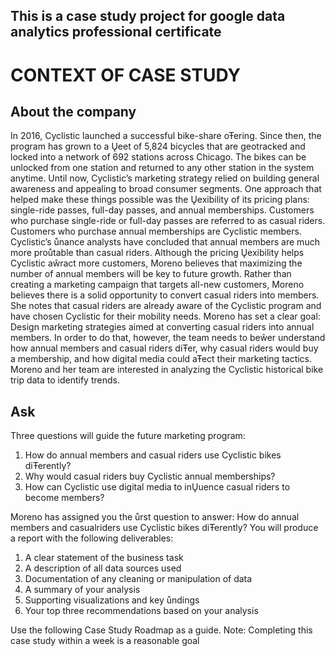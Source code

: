 ## This is a case study project for google data analytics professional certificate

# CONTEXT OF CASE STUDY

## About the company
In 2016, Cyclistic launched a successful bike-share oŦering. Since then, the program has grown
to a Ųeet of 5,824 bicycles that are geotracked and locked into a network of 692 stations
across Chicago. The bikes can be unlocked from one station and returned to any other station
in the system anytime.
Until now, Cyclistic’s marketing strategy relied on building general awareness and appealing to
broad consumer segments. One approach that helped make these things possible was the
Ųexibility of its pricing plans: single-ride passes, full-day passes, and annual memberships.
Customers who purchase single-ride or full-day passes are referred to as casual riders.
Customers who purchase annual memberships are Cyclistic members.
Cyclistic’s ůnance analysts have concluded that annual members are much more proůtable
than casual riders. Although the pricing Ųexibility helps Cyclistic aŵract more customers,
Moreno believes that maximizing the number of annual members will be key to future growth.
Rather than creating a marketing campaign that targets all-new customers, Moreno believes
there is a solid opportunity to convert casual riders into members. She notes that casual riders
are already aware of the Cyclistic program and have chosen Cyclistic for their mobility needs.
Moreno has set a clear goal: Design marketing strategies aimed at converting casual riders into
annual members. In order to do that, however, the team needs to beŵer understand how
annual members and casual riders diŦer, why casual riders would buy a membership, and how
digital media could aŦect their marketing tactics. Moreno and her team are interested in
analyzing the Cyclistic historical bike trip data to identify trends.

## Ask
Three questions will guide the future marketing program:
1. How do annual members and casual riders use Cyclistic bikes diŦerently?
2. Why would casual riders buy Cyclistic annual memberships?
3. How can Cyclistic use digital media to inŲuence casual riders to become members?
   
Moreno has assigned you the ůrst question to answer: How do annual members and casualriders use Cyclistic bikes diŦerently?
You will produce a report with the following deliverables:
1. A clear statement of the business task
2. A description of all data sources used
3. Documentation of any cleaning or manipulation of data
4. A summary of your analysis
5. Supporting visualizations and key ůndings
6. Your top three recommendations based on your analysis
   
Use the following Case Study Roadmap as a guide. Note: Completing this case study within a
week is a reasonable goal
